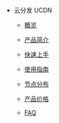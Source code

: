 * 云分发 UCDN
    * [概览](cdn/ucdn/overview)
    
    * [产品简介](cdn/ucdn/intro)
    
    * [快速上手](cdn/ucdn/quick)
    
    * [使用指南](cdn/ucdn/guide)
    
    * [节点分布](cdn/ucdn/node)
    
    * [产品价格](cdn/ucdn/charge)
    
    * [FAQ](cdn/ucdn/faq)
    
      


​    
​        
